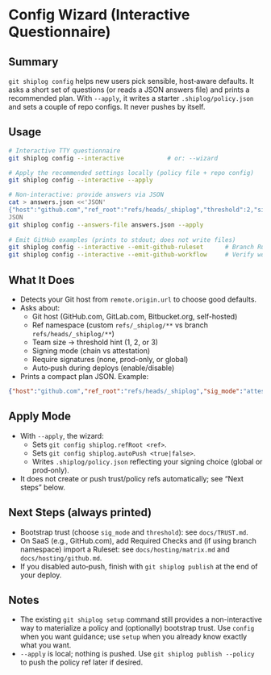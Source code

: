 # Config Wizard (Interactive Questionnaire)

## Summary
`git shiplog config` helps new users pick sensible, host‑aware defaults. It asks a short set of questions (or reads a JSON answers file) and prints a recommended plan. With `--apply`, it writes a starter `.shiplog/policy.json` and sets a couple of repo configs. It never pushes by itself.

## Usage
```bash
# Interactive TTY questionnaire
git shiplog config --interactive            # or: --wizard

# Apply the recommended settings locally (policy file + repo config)
git shiplog config --interactive --apply

# Non-interactive: provide answers via JSON
cat > answers.json <<'JSON'
{"host":"github.com","ref_root":"refs/heads/_shiplog","threshold":2,"sig_mode":"attestation","require_signed":"prod-only","autoPush":0}
JSON
git shiplog config --answers-file answers.json --apply
 
# Emit GitHub examples (prints to stdout; does not write files)
git shiplog config --interactive --emit-github-ruleset      # Branch Rulesets JSON
git shiplog config --interactive --emit-github-workflow     # Verify workflow YAML
```

## What It Does
- Detects your Git host from `remote.origin.url` to choose good defaults.
- Asks about:
  - Git host (GitHub.com, GitLab.com, Bitbucket.org, self-hosted)
  - Ref namespace (custom `refs/_shiplog/**` vs branch `refs/heads/_shiplog/**`)
  - Team size → threshold hint (1, 2, or 3)
  - Signing mode (chain vs attestation)
  - Require signatures (none, prod-only, or global)
  - Auto‑push during deploys (enable/disable)
- Prints a compact plan JSON. Example:

```json
{"host":"github.com","ref_root":"refs/heads/_shiplog","sig_mode":"attestation","threshold":2,"require_signed":"prod-only","autoPush":0}
```

## Apply Mode
- With `--apply`, the wizard:
  - Sets `git config shiplog.refRoot <ref>`.
  - Sets `git config shiplog.autoPush <true|false>`.
  - Writes `.shiplog/policy.json` reflecting your signing choice (global or prod‑only).
- It does not create or push trust/policy refs automatically; see “Next steps” below.

## Next Steps (always printed)
- Bootstrap trust (choose `sig_mode` and `threshold`): see `docs/TRUST.md`.
- On SaaS (e.g., GitHub.com), add Required Checks and (if using branch namespace) import a Ruleset: see `docs/hosting/matrix.md` and `docs/hosting/github.md`.
- If you disabled auto‑push, finish with `git shiplog publish` at the end of your deploy.

## Notes
- The existing `git shiplog setup` command still provides a non-interactive way to materialize a policy and (optionally) bootstrap trust. Use `config` when you want guidance; use `setup` when you already know exactly what you want.
- `--apply` is local; nothing is pushed. Use `git shiplog publish --policy` to push the policy ref later if desired.
